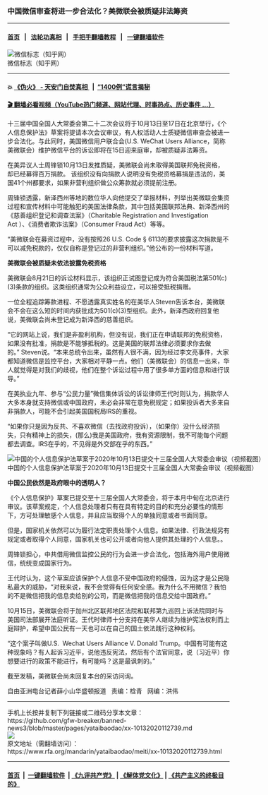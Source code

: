 ### 中国微信审查将进一步合法化？美微联会被质疑非法筹资 
------------------------

#### [首页](https://github.com/gfw-breaker/banned-news3/blob/master/README.md) &nbsp;&nbsp;|&nbsp;&nbsp; [法轮功真相](https://github.com/begood0513/basic/blob/master/README.md)  &nbsp;&nbsp;|&nbsp;&nbsp; [手把手翻墙教程](https://github.com/gfw-breaker/guides/wiki)  &nbsp;&nbsp;|&nbsp;&nbsp; [一键翻墙软件](https://github.com/gfw-breaker/nogfw/blob/master/README.md)  



<div id="headerimg">
 <img alt="微信标志（知乎网） " src="https://www.rfa.org/mandarin/yataibaodao/meiti/xx-10132020112739.html/hj0713a.jpg/@@images/a48e88bc-3ea5-4bbd-9ab9-03341abf5a62.jpeg" title="微信标志（知乎网） "/>
 <div id="headerimgcontents">
  <div id="headerimgcaption">
   <span>
    微信标志（知乎网）
   </span>
   <!-- zoomattribute -->
  </div>
  <!-- headerimgcaption -->
 </div>
 <!-- headerimagecontents -->
</div>

<hr/>


#### 💥 [《伪火》 - 天安门自焚真相 ](http://158.247.195.190:10000/videos/blog/weihuo.html)&nbsp; |&nbsp; [“1400例”谎言揭秘  ](http://158.247.195.190:10000/videos/blog/jiexi1400.html)

#### [ 🎬  翻墙必看视频（YouTube热门频道、网站代理、时事热点、历史事件 ...）](https://github.com/gfw-breaker/links/blob/master/banned.md)

<div id="storytext">
 <div>
  <div class="slot_header">
  </div>
 </div>
 <p>
  十三届中国全国人大常委会第二十二次会议将于10月13日至17日在北京举行，《个人信息保护法》草案将提请本次会议审议，有人权活动人士质疑微信审查会被进一步合法化。与此同时，美国微信用户联合会(U.S. WeChat Users Alliance，简称美微联会）维护微信平台的诉讼即将在15日迎来庭审，却被质疑非法筹资。
 </p>
 <p>
  在美异议人士周锋锁10月13日发推质疑，美微联会尚未取得美国联邦免税资格，却已经募得百万捐款。 该组织没有向捐款人说明没有免税资格募捐是违法的，美国41个州都要求，如果非营利组织做公众筹款就必须提前注册。
 </p>
 <p>
  周锋锁透露，新泽西州等地的数位华人向他提交了举报材料，列举出美微联会集资过程和宣传材料中可能触犯的美国法律条款，其中包括美国联邦法典、新泽西州的《慈善组织登记和调查法案》（Charitable Registration and Investigation Act ）、《消费者欺诈法案》（Consumer Fraud Act）等等。
 </p>
 <p>
  “美微联会在募资过程中，没有按照26 U.S. Code § 6113的要求披露这次捐款是不可以减免税款的，仅仅自称是登记过的非营利组织。”他公布的一份材料写道。
 </p>
 <p>
 </p>
 <p>
 </p>
 <p>
  <b>
   美微联会被质疑未依法披露免税资格
  </b>
 </p>
 <p>
  美微联会8月21日的诉讼材料显示，该组织正试图登记成为符合美国税法第501(c)(3)条款的组织。这类组织通常为公众利益设立，可以接受抵税捐赠。
 </p>
 <p>
  一位全程追踪筹款进程、不愿透露真实姓名的在美华人Steven告诉本台，美微联会不会在这么短的时间内获批成为501(c)(3)型组织。此外，新泽西政府回复他说，美微联会尚未登记成为新泽西的慈善组织。
 </p>
 <p>
  “它的网站上说，我们是非盈利机构，但没有说，我们正在申请联邦的免税资格，如果没有批准，捐款是不能够抵税的。这是美国的联邦法律必须要求你去做的。” Steven说。“本来总统令出来，虽然有人很不满，因为经过李文亮事件，大家都知道微信是监控平台，大家相对平静一点。他们（美微联会）的信息一出来，华人就觉得是对我们的歧视，他们在整个诉讼过程中用了很多单方面的信息和进行误导。”
 </p>
 <p>
  在美执业九年、参与“公民力量”微信集体诉讼的诉讼律师王代时则认为，捐款华人大多本身就支持微信或中国政府，未必会非常在意免税规定；如果投诉者大多来自非捐款人，可能不会引起美国国税局IRS的重视。
 </p>
 <p>
  “如果你只是因为反共、不喜欢微信（去找政府投诉），（如果你）没什么经济损失，只有精神上的损失，(那么)我是美国政府，我有资源限制，我不可能每个问题都去调查。IRS在乎的，不见得是外交部在乎的东西。”
 </p>
 <p>
  <div class="image-inline captioned" style="width:622px;">
   <div style="width:622px;">
    <img alt="中国的个人信息保护法草案于2020年10月13日提交十三届全国人大常委会审议（视频截图）" src="https://www.rfa.org/mandarin/yataibaodao/meiti/xx-10132020112739.html/xx1013.jpg" title="中国的个人信息保护法草案于2020年10月13日提交十三届全国人大常委会审议（视频截图）"/>
   </div>
   <div class="image-caption">
    <span style="width:622px;">
     中国的个人信息保护法草案于2020年10月13日提交十三届全国人大常委会审议（视频截图）
    </span>
    <span class="copyright">
    </span>
   </div>
  </div>
 </p>
 <p>
  <b>
   中国公民依然是政府眼中的透明人？
  </b>
 </p>
 <p>
  《个人信息保护》草案已提交至十三届全国人大常委会，将于本月中旬在北京进行审议。该草案规定，个人信息处理者只有在具有特定的目的和充分必要性的情形下，方可处理敏感个人信息，并且应当取得个人的单独同意或者书面同意。
 </p>
 <p>
  但是，国家机关依然可以为履行法定职责处理个人信息。如果法律、行政法规另有规定或者取得个人同意，国家机关也可公开或者向他人提供其处理的个人信息。。
 </p>
 <p>
  周锋锁担心，中共借用微信监控公民的行为会进一步合法化，包括海外用户使用微信，统统变成国家行为。
 </p>
 <p>
  王代时认为，这个草案应该保护个人信息不受中国政府的侵蚀，因为这才是公民隐私最大的威胁，“对我来说，我不会觉得有任何安全感。我为什么不用微信？我怕的不是微信把我的信息卖给别的公司，而是微信把我的信息交给中国政府。”
 </p>
 <p>
  10月15日，美微联会将于加州北区联邦地区法院和联邦第九巡回上诉法院同时与美国司法部展开法庭听证。王代时律师十分支持在美华人继续为维护宪法权利而上庭辩护，希望中国公民有一天也可以在自己的国土依法践行这种权利。
 </p>
 <p>
  “这个案子叫做U.S.  Wechat Users Alliance V. Donald Trump。中国有可能有这种现象吗？有人起诉习近平，说他违反宪法，然后有个法官同意，说（习近平）你想要进行的政策不能进行，有可能吗？这是最讽刺的。”
 </p>
 <p>
  截至发稿，美微联会尚未回复本台的采访问询。
 </p>
 <p>
 </p>
 <p>
  自由亚洲电台记者薛小山华盛顿报道   责编：梒青   网编：洪伟
 </p>
</div>

<hr/>
手机上长按并复制下列链接或二维码分享本文章：<br/>
https://github.com/gfw-breaker/banned-news3/blob/master/pages/yataibaodao/xx-10132020112739.md <br/>
<a href='https://github.com/gfw-breaker/banned-news3/blob/master/pages/yataibaodao/xx-10132020112739.md'><img src='https://github.com/gfw-breaker/banned-news3/blob/master/pages/yataibaodao/xx-10132020112739.md.png'/></a> <br/>
原文地址（需翻墙访问）：https://www.rfa.org/mandarin/yataibaodao/meiti/xx-10132020112739.html


------------------------
#### [首页](https://github.com/gfw-breaker/banned-news3/blob/master/README.md) &nbsp;|&nbsp; [一键翻墙软件](https://github.com/gfw-breaker/nogfw/blob/master/README.md) &nbsp;| [《九评共产党》](https://github.com/gfw-breaker/9ping.md/blob/master/README.md#九评之一评共产党是什么) | [《解体党文化》](https://github.com/gfw-breaker/jtdwh.md/blob/master/README.md) | [《共产主义的终极目的》](https://github.com/gfw-breaker/gczydzjmd.md/blob/master/README.md)


<img src='http://gfw-breaker.win/banned-news3/pages/yataibaodao/xx-10132020112739.md' width='0px' height='0px'/>